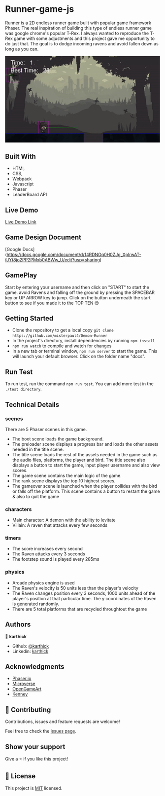 # Runner-game-js

Runner is a 2D endless runner game built with popular game framework Phaser. The real inspiration of building this type of endless runner game was google chrome's popular T-Rex. I always wanted to reproduce the T-Rex game with some adjustments and this project gave me opportunity to do just that. The goal is to dodge incoming ravens and avoid fallen down as long as you can.

![screenshot](./screenshot.gif)

## Built With

- HTMl,
- CSS,
- Webpack
- Javascript
- Phaser
- LeaderBoard API

## Live Demo

[Live Demo Link](https://raw.githack.com/karthykarthick/Runner-game-js/feature-branch/docs/index.html)

## Game Design Document

[Google Docs] (https://docs.google.com/document/d/14RDNOq0H0ZJg_XpIrwAT-fJYt8jo2PP2PMxb0ABWw_U/edit?usp=sharing)

## GamePlay

Start by entering your username and then click on "START" to start the game. avoid Ravens and falling off the ground by pressing the SPACEBAR key or UP ARROW key to jump. Click on the button underneath the start button to see if you made it to the TOP TEN :blush:

## Getting Started

- Clone the repository to get a local copy `git clone https://github.com/misterpaul4/Demon-Runner`
- In the project's directory, install dependencies by running `npm install`
- `npm run watch` to compile and watch for changes
- In a new tab or terminal window, `npm run server` to start the game. This will launch your default browser. Click on the folder name "docs".

## Run Test

To run test, run the command `npm run test`. You can add more test in the `./test directory`.

## Technical Details

### scenes

There are 5 Phaser scenes in this game.
- The boot scene loads the game background.
- The preloader scene displays  a progress bar and loads the other assets needed in the title scene.
- The title scene loads the rest of the assets needed in the game such as the audio files, platforms, the player and bird. The title scene also displays a button to start the game, input player username and also view scores.
- The game scene contains the main logic of the game.
- The rank scene displays the top 10 highest scores.
- The gameover scene is launched when the player collides with the bird or falls off the platform. This scene contains a button to restart the game & also to quit the game

### characters

- Main character: A demon with the ability to levitate
- Villain: A raven that attacks every few seconds

### timers

- The score increases every second
- The Raven attacks every 3 seconds
- The footstep sound is played every 285ms

### physics

- Arcade physics engine is used
- The Raven's velocity is 50 units less than the player's velocity
- The Raven changes position every 3 seconds, 1000 units ahead of the player's position at that particular time. The y coordinates of the Raven is generated randomly.
- There are 5 total platforms that are recycled throughtout the game


## Authors

👤 **karthick**
- Github: [@karthick](https://github.com/karthykarthick)
- Linkedin: [karthick](https://www.linkedin.com/in/karthick-harimoorthy/)

## Acknowledgments
- [Phaser.io](https://phaser.io/)
- [Microverse](https://www.microverse.org/)
- [OpenGameArt](https://opengameart.org/)
- [Kenney](https://www.kenney.nl/)

## 🤝 Contributing

Contributions, issues and feature requests are welcome!

Feel free to check the [issues page](issues/).

## Show your support

Give a ⭐️ if you like this project!

## 📝 License

This project is [MIT](lic.url) licensed.
